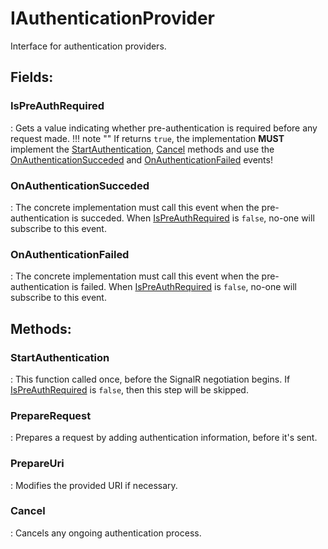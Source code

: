 # IAuthenticationProvider

Interface for authentication providers. 

## **Fields**:
### **IsPreAuthRequired**
: Gets a value indicating whether pre-authentication is required before any request made. 
	!!! note ""
		If returns `true`, the implementation **MUST** implement the [StartAuthentication](../SignalR/IAuthenticationProvider.md#startauthentication), [Cancel](../SignalR/IAuthenticationProvider.md#cancel) methods and use the [OnAuthenticationSucceded](../SignalR/IAuthenticationProvider.md#onauthenticationsucceded) and [OnAuthenticationFailed](../SignalR/IAuthenticationProvider.md#onauthenticationfailed) events!

### **OnAuthenticationSucceded**
: The concrete implementation must call this event when the pre-authentication is succeded. When [IsPreAuthRequired](../SignalR/IAuthenticationProvider.md#ispreauthrequired) is `false`, no-one will subscribe to this event. 
### **OnAuthenticationFailed**
: The concrete implementation must call this event when the pre-authentication is failed. When [IsPreAuthRequired](../SignalR/IAuthenticationProvider.md#ispreauthrequired) is `false`, no-one will subscribe to this event. 
## **Methods**:

### **StartAuthentication**
: This function called once, before the SignalR negotiation begins. If [IsPreAuthRequired](../SignalR/IAuthenticationProvider.md#ispreauthrequired) is `false`, then this step will be skipped. 

### **PrepareRequest**
: Prepares a request by adding authentication information, before it's sent. 

### **PrepareUri**
: Modifies the provided URI if necessary. 

### **Cancel**
: Cancels any ongoing authentication process. 